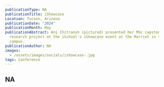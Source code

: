 ```yaml
---
publicationType: NA
publicationTitle: iShowcase
Location: Tucson, Arizona
publicationDate: "2024"
publicationMonth: May
publicationAbstract: Ani Chitransh (pictured) presented her MSc capstone
  research project at the iSchool's iShowcase event at the Marriot in the UA
  campus.
publicationAuthor: NA
images:
  - /assets/images/socials/ishowcase-.jpg
tags: Conference
---
```


NA
---
